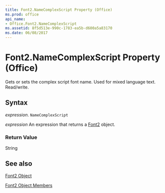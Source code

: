```yaml
---
title: Font2.NameComplexScript Property (Office)
ms.prod: office
api_name:
- Office.Font2.NameComplexScript
ms.assetid: 8f5d513e-990c-1783-ea5b-d600a5a83170
ms.date: 06/08/2017
---
```



# Font2.NameComplexScript Property (Office)

Gets or sets the complex script font name. Used for mixed language text. Read/write.


## Syntax

 _expression_. `NameComplexScript`

 _expression_ An expression that returns a [Font2](./Office.Font2.md) object.


### Return Value

String


## See also


[Font2 Object](Office.Font2.md)



[Font2 Object Members](./overview/font2-members-office.md)

